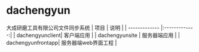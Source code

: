 # dachengyun
大成研磨工具有限公司文件同步系统
| 项目        | 说明   |
| ------------- |:-------------:|
| dachengyunclient| 客户端应用 |
| dachengyunsite | 服务器端应用 |
| dachengyunfrontapp| 服务器端web界面工程 |
